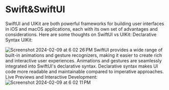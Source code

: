 # Swift&SwiftUI
SwiftUI and UIKit are both powerful frameworks for building user interfaces in iOS and macOS applications, each with its own set of advantages and considerations. 
Here are some thoughts on SwiftUI vs UIKit:
Declarative Syntax UIKit:

![Screenshot 2024-02-09 at 6 02 26 PM](https://github.com/cizodevahm/Swift_SwiftUI/assets/93611338/0b53ea94-f59e-4a60-945c-fb886c44f61f)
SwiftUI provides a wide range of built-in animations and gesture recognizers, making it easier to create rich and interactive user experiences.
Animations and gestures are seamlessly integrated into SwiftUI's declarative syntax.
Declarative syntax makes UI code more readable and maintainable compared to imperative approaches.
Live Previews and Interactive Development:
![Screenshot 2024-02-09 at 6 02 11 PM](https://github.com/cizodevahm/Swift_SwiftUI/assets/93611338/1ce03ce9-0718-4856-95f8-898b70a6bb00)

